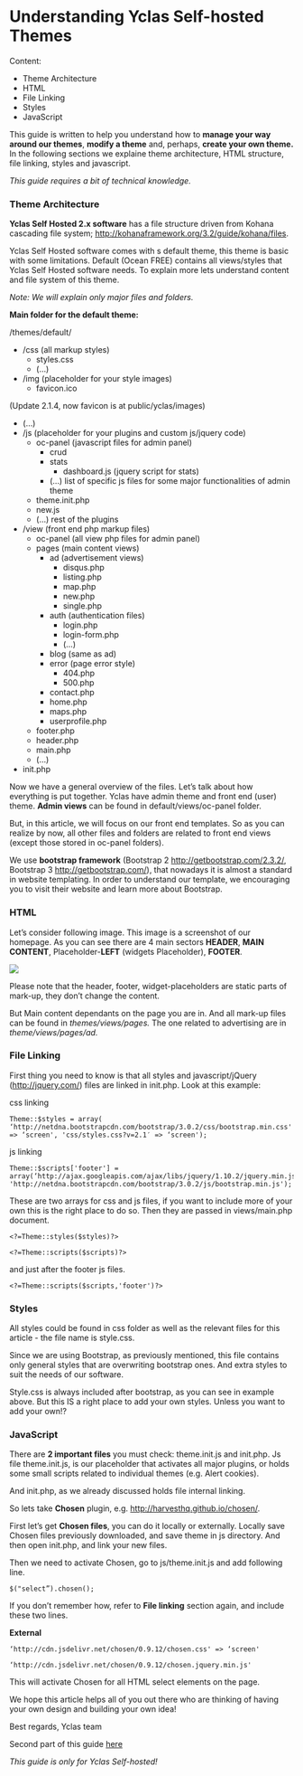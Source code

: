 # Understanding Yclas Self-hosted Themes

Content:
-   Theme Architecture
-   HTML
-   File Linking
-   Styles
-   JavaScript


This guide is written to help you understand how to  **manage your way around our themes**,  **modify a theme**  and, perhaps,  **create your own theme.**  In the following sections we explaine theme architecture, HTML structure, file linking, styles and javascript.

*This guide requires a bit of technical knowledge.*

### Theme Architecture

**Yclas Self Hosted 2.x software**  has a file structure driven from Kohana cascading file system; http://kohanaframework.org/3.2/guide/kohana/files.

Yclas Self Hosted software comes with s default theme, this theme is basic with some limitations. Default (Ocean FREE) contains all views/styles that Yclas Self Hosted software needs. To explain more lets understand content and file system of this theme.

*Note: We will explain only major files and folders.*

  
**Main folder for the default theme:**

/themes/default/

-   /css (all markup styles)
    -   styles.css
    -   (…)
-   /img (placeholder for your style images)
    -   favicon.ico

(Update 2.1.4, now favicon is at public/yclas/images)

-   (…)
-   /js (placeholder for your plugins and custom js/jquery code)
    -   oc-panel (javascript files for admin panel)
        -   crud
        -   stats
            -   dashboard.js (jquery script for stats)
        -   (…) list of specific js files for some major functionalities of admin theme
    -   theme.init.php
    -   new.js
    -   (…) rest of the plugins
-   /view (front end php markup files)
    -   oc-panel (all view php files for admin panel)
    -   pages (main content views)
        -   ad (advertisement views)
            -   disqus.php
            -   listing.php
            -   map.php
            -   new.php
            -   single.php
        -   auth (authentication files)
            -   login.php
            -   login-form.php
            -   (…)
        -   blog (same as ad)
        -   error (page error style)
            -   404.php
            -   500.php
        -   contact.php
        -   home.php
        -   maps.php
        -   userprofile.php
    -   footer.php
    -   header.php
    -   main.php
    -   (…)
-   init.php

Now we have a general overview of the files. Let’s talk about how everything is put together. Yclas have admin theme and front end (user) theme.  **Admin views**  can be found in default/views/oc-panel folder.

But, in this article, we will focus on our front end templates. So as you can realize by now, all other files and folders are related to front end views (except those stored in oc-panel folders).

We use  **bootstrap framework**  (Bootstrap 2 http://getbootstrap.com/2.3.2/, Bootstrap 3 http://getbootstrap.com/), that nowadays it is almost a standard in website templating. In order to understand our template, we encouraging you to visit their website and learn more about Bootstrap.

### HTML

Let’s consider following image. This image is a screenshot of our homepage. As you can see there are 4 main sectors  **HEADER**,  **MAIN CONTENT**, Placeholder-**LEFT**  (widgets Placeholder),  **FOOTER**.

![](https://raw.githubusercontent.com/yclas/guides/master/images/Demo-Open-Classifieds-1.png)


Please note that the header, footer, widget-placeholders are static parts of mark-up, they don’t change the content.

But Main content dependants on the page you are in. And all mark-up files can be found in *themes/views/pages.* The one related to advertising are in *theme/views/pages/ad.*

### File Linking

First thing you need to know is that all styles and javascript/jQuery (http://jquery.com/) files are linked in init.php. Look at this example:

css linking

```
Theme::$styles = array( ‘http://netdna.bootstrapcdn.com/bootstrap/3.0.2/css/bootstrap.min.css' => ‘screen', 'css/styles.css?v=2.1′ => ‘screen'); 

```

js linking

```
Theme::$scripts['footer'] = array(‘http://ajax.googleapis.com/ajax/libs/jquery/1.10.2/jquery.min.js', 'http://netdna.bootstrapcdn.com/bootstrap/3.0.2/js/bootstrap.min.js'); 

```

These are two arrays for css and js files, if you want to include more of your own this is the right place to do so. Then they are passed in views/main.php document.

```
<?=Theme::styles($styles)?> 

<?=Theme::scripts($scripts)?> 

```

and just after the footer js files.

```
<?=Theme::scripts($scripts,'footer')?>

```

### Styles

All styles could be found in css folder as well as the relevant files for this article - the file name is style.css.

Since we are using Bootstrap, as previously mentioned, this file contains only general styles that are overwriting bootstrap ones. And extra styles to suit the needs of our software.

Style.css is always included after bootstrap, as you can see in example above. But this IS a right place to add your own styles. Unless you want to add your own!?

### JavaScript

There are  **2 important files**  you must check: theme.init.js and init.php. Js file theme.init.js, is our placeholder that activates all major plugins, or holds some small scripts related to individual themes (e.g. Alert cookies).

And init.php, as we already discussed holds file internal linking.

So lets take  **Chosen**  plugin, e.g. http://harvesthq.github.io/chosen/.

First let’s get  **Chosen files**, you can do it locally or externally. Locally save Chosen files previously downloaded, and save theme in js directory. And then open init.php, and link your new files.

Then we need to activate Chosen, go to js/theme.init.js and add following line.

```
$("select”).chosen();

```

If you don’t remember how, refer to  **File linking**  section again, and include these two lines.

**External**

```
‘http://cdn.jsdelivr.net/chosen/0.9.12/chosen.css' => ‘screen' 

‘http://cdn.jsdelivr.net/chosen/0.9.12/chosen.jquery.min.js' 

```

This will activate Chosen for all HTML select elements on the page.

We hope this article helps all of you out there who are thinking of having your own design and building your own idea! 

Best regards,
Yclas team

Second part of this guide [here](Technical-modify-or-create-a-theme.md)


*This guide is only for Yclas Self-hosted!*
